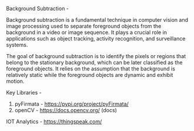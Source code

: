 Background Subtraction - 

Background subtraction is a fundamental technique in computer vision and image processing used to separate foreground objects from the background in a video or image sequence. 
It plays a crucial role in applications such as object tracking, activity recognition, and surveillance systems.

The goal of background subtraction is to identify the pixels or regions that belong to the stationary background, which can be later classified as the foreground objects. 
It relies on the assumption that the background is relatively static while the foreground objects are dynamic and exhibit motion.

Key Libraries - 

1. pyFirmata - https://pypi.org/project/pyFirmata/
2. openCV - https://docs.opencv.org/ (docs)


IOT Analytics - https://thingspeak.com/
